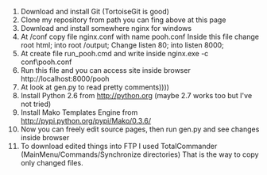 1. Download and install Git (TortoiseGit is good)
2. Clone my repository from path you can fing above at this page
3. Download and install somewhere nginx for windows
4. At <nginx instalation path>/conf copy file nginx.conf with name pooh.conf
Inside this file change
    root   html;
into
    root   <path where repository clonned>/output;
Change
    listen 80;
into
    listen 8000;
5. At <nginx instalation path> create file run_pooh.cmd and write inside
    nginx.exe -c conf\pooh.conf
6. Run this file and you can access site inside browser http://localhost:8000/pooh
7. At <path where repository clonned> look at gen.py to read pretty comments))))
8. Install Python 2.6 from http://python.org (maybe 2.7 works too but I've not tried)
9. Install Mako Templates Engine from http://pypi.python.org/pypi/Mako/0.3.6/
10. Now you can freely edit source pages, then run gen.py and see changes inside browser
11. To download edited things into FTP I used TotalCommander (MainMenu/Commands/Synchronize directories)
That is the way to copy only changed files.

